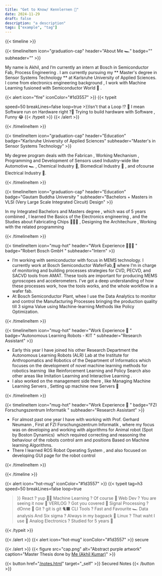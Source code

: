 ```yaml
---
title: "Get to Know/ Kennlernen 👀"
date: 2024-11-29
draft: false
description: "a description"
tags: ["example", "tag"]
---
```



{{< timeline >}}

{{< timelineItem icon="graduation-cap" header="About Me 🏎️" badge="" subheader="" >}}

My name is Akhil, and I’m currently an intern at Bosch in Semiconductor Fab, Process Engineering . I am currently pursuing my ** Master's degree in Sensor Systems Technology ** at Karlsruhe University of Applied Sciences. I come from electronics engineering background , I work with Machine Learning fusioned with Semiconductor World 🥽 .


{{< alert icon="fire"  iconColor="#1d3557" >}}
{{< typeit  

  speed=50
  breakLines=false
  loop=true >}}Isn't that a Loop !? 🔄
  I mean Software run on Hardware right ?🤔 
  Trying to build hardware with Software , Funny 😂
  {{< /typeit >}}
{{< /alert >}}


{{< /timelineItem >}}


{{< timelineItem icon="graduation-cap" header="Education" badge="Karlsruhe University of Applied Sciences" subheader="Master's in Sensor Systems Technology" >}}

My degree program deals with the Fabrican , Working Mechanism , Programming and Development of Sensors used Industry-wide like Automotive 🏎️ , Chemical Industry 🧪, Biomedical Industry 🧫 , and ofcourse Electrical Industry 🔌.

{{< /timelineItem >}}

{{< timelineItem icon="graduation-cap" header="Education" badge="Gautam Buddha University " subheader="Bachelors + Masters in VLSI (Very Large Scale Integrated Circuit) Design" >}}

In my Integrated Bachelors and Masters degree , which was of 5 years combined , I learned the Basics of the Electronics engineering , and the Studies about Fabricating Chips 👨🏻‍💻 , Designing the Architechure , Working with the related programming

{{< /timelineItem >}}

{{< timelineItem icon="mug-hot" header="Work Experience 👨🏻‍💻 " badge="Robert Bosch GmbH " subheader="Intern" >}}
<ul>
<li>I’m working with semiconductor with focus in MEMS technology. I currently work at Bosch Semiconductor WaferFab,🤖 where I’m in charge of monitoring and building processes strategies for CVD, PECVD, and SACVD tools from AMAT. These tools are  important for producing MEMS gyroscopes and accelerometers. I’ve got a deep understanding of how these processes work, how the tools works, and the whole workflow in a wafer fab.

  </li>
  <li>
At  Bosch Semiconductor Plant, whee I use the Data Analytics to monitor and control the Manufacturing Processes bringing the production quality till 3 sigma Value using Machine-learning Methods like Policy Optimization.</li>
</ul>

{{< /timelineItem >}}


{{< timelineItem icon="mug-hot" header="Work Experience 🤖 " badge="Autonomous Learning Robots - KIT " subheader="Research Assistant" >}}
<ul>
<li>Early this year I have joined his other Research Department the Autonomous Learning Robots (ALR) Lab at the Institute for Anthropomatics and Robotics of the Department of Informatics which focuses on the development of novel machine learning methods for robotics learning  like Reinforcement Learning and Policy Search also other areas like Imitation Learning and Interactive Learning . 


  </li>
  <li>
I also worked on the management side there , like Managing Machine Learning Servers , Setting up machine new Servers 📀</li>
</ul>

{{< /timelineItem >}}


{{< timelineItem icon="mug-hot" header="Work Experience 🦾 " badge="FZI Forschungszentrum Informatik " subheader="Research Assistant" >}}
<ul>
<li>For almost past one year I have with working with Prof. Gerhard Neumann , First at FZI Forschungszentrum Informatik , where my focus was on developing and working with algorithms for Animal robot (Spot by Boston Dynamics)  which required correcting and reasoning the behaviour of the robots control arm and positions Based on Machine learning Algorithms.

  </li>
  <li>
There I learned ROS Robot Operating System , and also focused on developing GUI page for the robot control</li>
</ul>

{{< /timelineItem >}}


{{< /timeline >}}

{{< alert icon="hot-mug" iconColor="#1d3557" >}} 
{{< typeit 
  tag=h3
  speed=50
  breakLines=false
  loop=true
>}}
React ? yup 👍🏻
Machine Learning ? Of course 🧡
Web Dev ? You are seeing it now 🐣
VERILOG ? Got you covered 🌝
Signal Processing ? dOnne 📶
Git ? git is git 🐈‍⬛
CLI Tools ? Fast and Favourite 🏎️
Data analysis And Six sigma ? Always in my bagpack 🎒
Linux ? That waht I use 🐧
Analog Electronics ? Studied for 5 years 🏫

{{< /typeit >}}

{{< /alert >}}
{{< alert icon="hot-mug" iconColor="#1d3557" >}} 
secure

{{< /alert >}}
{{< figure
    src="cap.png"
    alt="Abstract purple artwork"
    caption="Master Thesis done by [Me (Akhil Kumar)](https://www.ijser.org/onlineResearchPaperViewer.aspx?Reduction_in_Power_of_Logic_Circuits_using_Device_Stacking_and_Virtual_Power_Rails.pdf)"
    >}}


{{< button href="[/notes.html](https://secured-notes-server.vercel.app/)" target="_self" >}}
Secured Notes
{{< /button >}}
